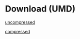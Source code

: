 # Download (UMD)

[uncompressed](https://unpkg.com/phaser-behavior-plugin@latest/dist/phaser-behavior-plugin.js)

[compressed](https://unpkg.com/phaser-behavior-plugin@latest/dist/phaser-behavior-plugin.min.js)
